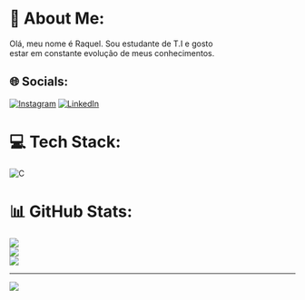 # 💫 About Me:
Olá, meu nome é Raquel. Sou estudante de T.I e gosto <br>estar em constante evolução de meus conhecimentos.


## 🌐 Socials:
[![Instagram](https://img.shields.io/badge/Instagram-%23E4405F.svg?logo=Instagram&logoColor=white)](https://instagram.com/raquelnunes.1) [![LinkedIn](https://img.shields.io/badge/LinkedIn-%230077B5.svg?logo=linkedin&logoColor=white)](https://linkedin.com/in/RaquelNunes) 

# 💻 Tech Stack:
![C](https://img.shields.io/badge/c-%2300599C.svg?style=for-the-badge&logo=c&logoColor=white)
# 📊 GitHub Stats:
![](https://github-readme-stats.vercel.app/api?username=raquelnunes1&theme=dracula&hide_border=false&include_all_commits=false&count_private=false)<br/>
![](https://github-readme-streak-stats.herokuapp.com/?user=raquelnunes1&theme=dracula&hide_border=false)<br/>
![](https://github-readme-stats.vercel.app/api/top-langs/?username=raquelnunes1&theme=dracula&hide_border=false&include_all_commits=false&count_private=false&layout=compact)

---
[![](https://visitcount.itsvg.in/api?id=raquelnunes1&icon=4&color=5)](https://visitcount.itsvg.in)

<!-- Proudly created with GPRM ( https://gprm.itsvg.in ) -->
